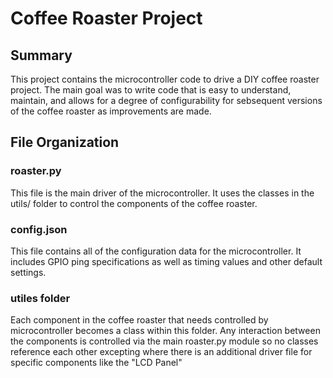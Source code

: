 # Coffee Roaster Project

## Summary
This project contains the microcontroller code to drive a DIY coffee roaster project.  The main goal was to write code that is easy to understand, maintain, and allows for a degree of configurability for sebsequent versions of the coffee roaster as improvements are made.

## File Organization

### roaster.py
This file is the main driver of the microcontroller.  It uses the classes in the utils/ folder to control the components of the coffee roaster.

### config.json
This file contains all of the configuration data for the microcontroller.  It includes GPIO ping specifications as well as timing values and other default settings.

### utiles folder
Each component in the coffee roaster that needs controlled by microcontroller becomes a class within this folder.  Any interaction between the components is controlled via the main roaster.py module so no classes reference each other excepting where there is an additional driver file for specific components like the "LCD Panel"
